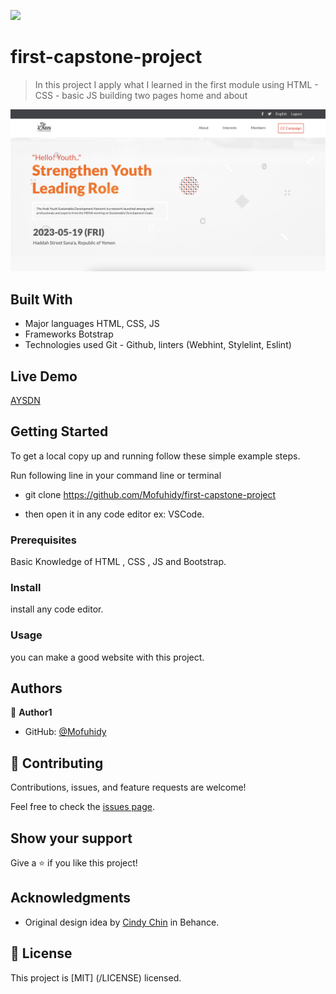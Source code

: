 ![](https://img.shields.io/badge/Microverse-blueviolet)

# first-capstone-project

> In this project I apply what I learned in the first module using HTML - CSS - basic JS building two pages home and about

![AYSDN](imgs/Screenshot%202023-05-23%20at%2012.47.10.png)

## Built With

- Major languages
  HTML,
  CSS,
  JS
- Frameworks
  Botstrap
- Technologies used
  Git - Github,
  linters (Webhint, Stylelint, Eslint)

## Live Demo

[AYSDN](https://mofuhidy.github.io/capstone-project.github.io/)

## Getting Started

To get a local copy up and running follow these simple example steps.

Run following line in your command line or terminal

- git clone https://github.com/Mofuhidy/first-capstone-project

- then open it in any code editor ex: VSCode.

### Prerequisites

Basic Knowledge of HTML , CSS , JS and Bootstrap.

### Install

install any code editor.

### Usage

you can make a good website with this project.

## Authors

👤 **Author1**

- GitHub: [@Mofuhidy](https://github.com/Mofuhidy)

## 🤝 Contributing

Contributions, issues, and feature requests are welcome!

Feel free to check the [issues page](../../issues/).

## Show your support

Give a ⭐️ if you like this project!

## Acknowledgments

- Original design idea by [Cindy Chin](https://www.behance.net/gallery/29845175/CC-Global-Summit-2015) in Behance.

## 📝 License

This project is [MIT] (/LICENSE) licensed.
